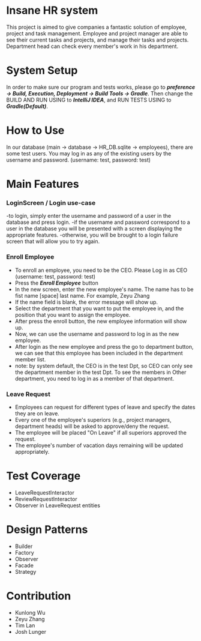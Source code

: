 # Insane HR system

This project is aimed to give companies a fantastic solution of employee, project and task management. Employee and project manager are able to see their current tasks and projects, and manage their tasks and projects. Department head can check every member's work in his department. 

# System Setup

In order to make sure our program and tests works, please go to ***preference -> Build, Execution, Deployment -> Build Tools -> Gradle***.
Then change the BUILD AND RUN USING to ***IntelliJ IDEA***, and RUN TESTS USING to ***Gradle(Default)***.


# How to Use

In our database (main -> database -> HR_DB.sqlite -> employees), there are some test users. 
You may log in as any of the existing users by the username and password. (username: test, password: test)

# Main Features

### LoginScreen / Login use-case
  -to login, simply enter the username and password of a user in the database and press login.
  -if the username and password correspond to a user in the database you will be presented with a screen displaying the appropriate features.
  -otherwise, you will be brought to a login failure screen that will allow you to try again.

### Enroll Employee
  - To enroll an employee, you need to be the CEO. Please Log in as CEO (username: test, password: test)
  - Press the ***Enroll Employee*** button
  - In the new screen, enter the new employee's name. The name has to be fist name [space] last name. For example, Zeyu Zhang
  - If the name field is blank, the error message will show up.
  - Select the department that you want to put the employee in, and the position that you want to assign the employee.
  - After press the enroll button, the new employee information will show up.
  - Now, we can use the username and password to log in as the new employee.
  - After login as the new employee and press the go to department button, we can see that this employee has been included in the department member list.
  - note: by system default, the CEO is in the test Dpt, so CEO can only see the department member in the test Dpt. To see the members in Other department, you need to log in as a member of that department. 

### Leave Request
- Employees can request for different types of leave and specify the dates they are on leave.
- Every one of the employee's superiors (e.g., project managers, department heads) will be asked to approve/deny the request.
- The employee will be placed "On Leave" if all superiors approved the request.
- The employee's number of vacation days remaining will be updated appropriately.


# Test Coverage

-  LeaveRequestInteractor
-  ReviewRequestInteractor
-  Observer in LeaveRequest entities


# Design Patterns

-  Builder
-  Factory
-  Observer
-  Facade
-  Strategy

# Contribution

-  Kunlong Wu
-  Zeyu Zhang
-  Tim Lan
-  Josh Lunger

